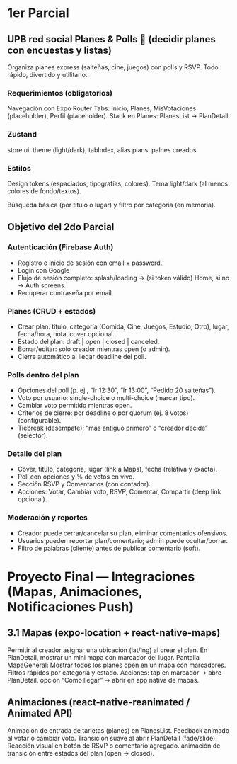 # 1er Parcial
## UPB red social Planes & Polls 🍕 (decidir planes con encuestas y listas)
Organiza planes express (salteñas, cine, juegos) con polls y RSVP. Todo rápido, divertido y utilitario.

### Requerimientos (obligatorios)
Navegación con Expo Router
Tabs: Inicio, Planes, MisVotaciones (placeholder), Perfil (placeholder).
Stack en Planes: PlanesList → PlanDetail.

### Zustand
store 
ui: theme (light/dark), tabIndex, alias
plans: palnes creados 
### Estilos
Design tokens (espaciados, tipografías, colores).
Tema light/dark (al menos colores de fondo/textos).

Búsqueda básica (por titulo o lugar) y filtro por categoria (en memoria).


## Objetivo del 2do Parcial
### Autenticación (Firebase Auth)
- Registro e inicio de sesión con email + password.
- Login con Google
- Flujo de sesión completo: splash/loading → (si token válido) Home, si no → Auth screens.
- Recuperar contraseña por email

### Planes (CRUD + estados)

- Crear plan: título, categoría (Comida, Cine, Juegos, Estudio, Otro), lugar, fecha/hora, nota, cover opcional.
- Estado del plan: draft | open | closed | canceled.
- Borrar/editar: sólo creador mientras open (o admin).
- Cierre automático al llegar deadline del poll.
### Polls dentro del plan

- Opciones del poll (p. ej., “Ir 12:30”, “Ir 13:00”, “Pedido 20 salteñas”).
- Voto por usuario: single-choice o multi-choice (marcar tipo).
- Cambiar voto permitido mientras open.
- Criterios de cierre: por deadline o por quorum (ej. 8 votos) (configurable).
- Tiebreak (desempate): “más antiguo primero” o “creador decide” (selector).
### Detalle del plan

-   Cover, título, categoría, lugar (link a Maps), fecha (relativa y exacta).
-   Poll con opciones y % de votos en vivo.
-   Sección RSVP y Comentarios (con contador).
-   Acciones: Votar, Cambiar voto, RSVP, Comentar, Compartir (deep link opcional).

### Moderación y reportes

-   Creador puede cerrar/cancelar su plan, eliminar comentarios ofensivos.
-   Usuarios pueden reportar plan/comentario; admin puede ocultar/borrar.
-   Filtro de palabras (cliente) antes de publicar comentario (soft).

# Proyecto Final — Integraciones (Mapas, Animaciones, Notificaciones Push)

## 3.1 Mapas (expo-location + react-native-maps)

Permitir al creador asignar una ubicación (lat/lng) al crear el plan.
En PlanDetail, mostrar un mini mapa con marcador del lugar.
Pantalla MapaGeneral:
Mostrar todos los planes open en un mapa con marcadores.
Filtros rápidos por categoría y estado.
Acciones: tap en marcador → abre PlanDetail.
opción “Cómo llegar” → abrir en app nativa de mapas.

## Animaciones (react-native-reanimated / Animated API)

Animación de entrada de tarjetas (planes) en PlanesList.
Feedback animado al votar o cambiar voto.
Transición suave al abrir PlanDetail (fade/slide).
Reacción visual en botón de RSVP o comentario agregado.
animación de transición entre estados del plan (open → closed).

